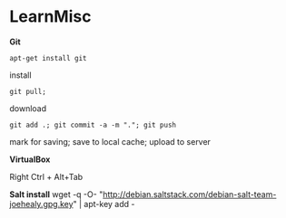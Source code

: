 LearnMisc
========

**Git**

    apt-get install git
install

    git pull; 
download

    git add .; git commit -a -m "."; git push
mark for saving; save to local cache; upload to server



**VirtualBox**

Right Ctrl + Alt+Tab


**Salt install**
wget -q -O- "http://debian.saltstack.com/debian-salt-team-joehealy.gpg.key" | apt-key add -


